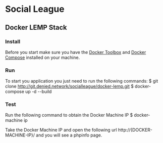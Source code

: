 # Social League
## Docker LEMP Stack


### Install

Before you start make sure you have the [Docker Toolbox](https://www.docker.com/products/docker-toolbox) and [Docker Compose](https://docs.docker.com/compose/install/) installed on your machine.

### Run

To start you application you just need to run the following commands: 
    $ git clone http://git.denied.network/socialleague/docker-lemp.git
    $ docker-compose up -d --build
    
### Test

Run the following command to obtain the Docker Machine IP 
    $ docker-machine ip
    
Take the Docker Machine IP and open the following url http://{DOCKER-MACHINE-IP}/ and you will see a phpinfo page.